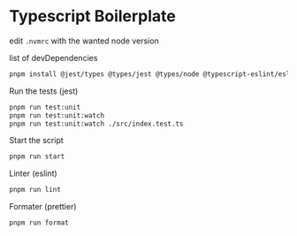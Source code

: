 # Typescript Boilerplate

edit `.nvmrc` with the wanted node version

list of devDependencies

```bash
pnpm install @jest/types @types/jest @types/node @typescript-eslint/eslint-plugin @typescript-eslint/parser eslint eslint-config-airbnb-base eslint-config-airbnb-typescript eslint-plugin-deprecation eslint-plugin-no-only-tests eslint-plugin-security eslint-config-prettier eslint-config-standard eslint-plugin-import eslint-plugin-jest eslint-plugin-node eslint-plugin-prettier eslint-plugin-promise eslint-plugin-n jest prettier ts-jest ts-node typescript --save-dev
```

Run the tests (jest)

```bash
pnpm run test:unit
pnpm run test:unit:watch
pnpm run test:unit:watch ./src/index.test.ts
```

Start the script

```bash
pnpm run start
```

Linter (eslint)

```bash
pnpm run lint
```

Formater (prettier)

```bash
pnpm run format
```
